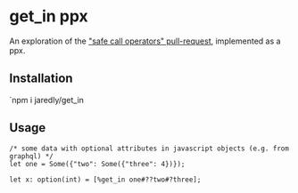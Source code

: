 # get_in ppx

An exploration of the ["safe call operators" pull-request](https://github.com/facebook/reason/pull/2142), implemented as a ppx.

## Installation

`npm i jaredly/get_in

## Usage

```
/* some data with optional attributes in javascript objects (e.g. from graphql) */
let one = Some({"two": Some({"three": 4})});

let x: option(int) = [%get_in one#??two#?three];
```


